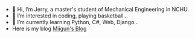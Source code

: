 - 👋 Hi, I’m Jerry, a master's student of Mechanical Engineering in NCHU. 
- 👀 I’m interested in coding, playing basketball...
- 🌱 I’m currently learning Python, C#, Web, Django...
- Here is my blog [Miigun's Blog](https://jerry-chang975.github.io/)

<!---
Jerry-Chang975/Jerry-Chang975 is a ✨ special ✨ repository because its `README.md` (this file) appears on your GitHub profile.
You can click the Preview link to take a look at your changes.
--->
